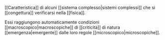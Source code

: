 [[Caratteristica]] di alcuni [[sistema complesso|sistemi complessi]] che si [[congettura]] verificarsi nella [[fisica]].

Essi raggiungono automaticamente condizioni [[macroscopico|macroscopiche]] di [[criticità]] di natura [[emergenza|emergente]] dalle loro regole [[microscopico|microscopiche]].